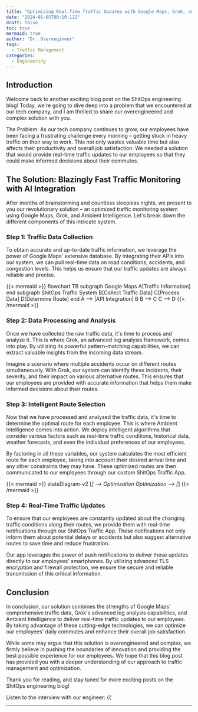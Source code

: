 ```yaml
---
title: "Optimizing Real-Time Traffic Updates with Google Maps, Grok, and Ambient Intelligence"
date: "2024-01-05T00:10:12Z"
draft: false
toc: true
mermaid: true
author: "Dr. Overengineer"
tags:
  - Traffic Management
categories:
  - Engineering
---
```


## Introduction

Welcome back to another exciting blog post on the ShitOps engineering blog! Today, we're going to dive deep into a problem that we encountered at our tech company, and I am thrilled to share our overengineered and complex solution with you.

The Problem:
As our tech company continues to grow, our employees have been facing a frustrating challenge every morning – getting stuck in heavy traffic on their way to work. This not only wastes valuable time but also affects their productivity and overall job satisfaction. We needed a solution that would provide real-time traffic updates to our employees so that they could make informed decisions about their commutes.

## The Solution: Blazingly Fast Traffic Monitoring with AI Integration

After months of brainstorming and countless sleepless nights, we present to you our revolutionary solution – an optimized traffic monitoring system using Google Maps, Grok, and Ambient Intelligence. Let's break down the different components of this intricate system.

### Step 1: Traffic Data Collection

To obtain accurate and up-to-date traffic information, we leverage the power of Google Maps' extensive database. By integrating their APIs into our system, we can pull real-time data on road conditions, accidents, and congestion levels. This helps us ensure that our traffic updates are always reliable and precise.

{{< mermaid >}}
flowchart TB
    subgraph Google Maps
    A[Traffic Information]
    end
    subgraph ShitOps Traffic System
    B[Collect Traffic Data]
    C[Process Data]
    D[Determine Route]
    end
    A --> |API Integration| B
    B --> C
    C --> D
{{< /mermaid >}}

### Step 2: Data Processing and Analysis

Once we have collected the raw traffic data, it's time to process and analyze it. This is where Grok, an advanced log analysis framework, comes into play. By utilizing its powerful pattern-matching capabilities, we can extract valuable insights from the incoming data stream.

Imagine a scenario where multiple accidents occur on different routes simultaneously. With Grok, our system can identify these incidents, their severity, and their impact on various alternative routes. This ensures that our employees are provided with accurate information that helps them make informed decisions about their routes.

### Step 3: Intelligent Route Selection

Now that we have processed and analyzed the traffic data, it's time to determine the optimal route for each employee. This is where Ambient Intelligence comes into action. We deploy intelligent algorithms that consider various factors such as real-time traffic conditions, historical data, weather forecasts, and even the individual preferences of our employees.

By factoring in all these variables, our system calculates the most efficient route for each employee, taking into account their desired arrival time and any other constraints they may have. These optimized routes are then communicated to our employees through our custom ShitOps Traffic App.

{{< mermaid >}}
stateDiagram-v2
[*] --> Optimization
Optimization --> [*]
{{< /mermaid >}}

### Step 4: Real-Time Traffic Updates

To ensure that our employees are constantly updated about the changing traffic conditions along their routes, we provide them with real-time notifications through our ShitOps Traffic App. These notifications not only inform them about potential delays or accidents but also suggest alternative routes to save time and reduce frustration.

Our app leverages the power of push notifications to deliver these updates directly to our employees' smartphones. By utilizing advanced TLS encryption and firewall protection, we ensure the secure and reliable transmission of this critical information.

## Conclusion

In conclusion, our solution combines the strengths of Google Maps' comprehensive traffic data, Grok's advanced log analysis capabilities, and Ambient Intelligence to deliver real-time traffic updates to our employees. By taking advantage of these cutting-edge technologies, we can optimize our employees' daily commutes and enhance their overall job satisfaction.

While some may argue that this solution is overengineered and complex, we firmly believe in pushing the boundaries of innovation and providing the best possible experience for our employees. We hope that this blog post has provided you with a deeper understanding of our approach to traffic management and optimization.

Thank you for reading, and stay tuned for more exciting posts on the ShitOps engineering blog!

Listen to the interview with our engineer: {{<audio src="https://s3.chaops.de/shitops/podcasts/optimizing-real-time-traffic-updates-with-google-maps-grok-and-ambient-intelligence.mp3" class="audio">}}

---